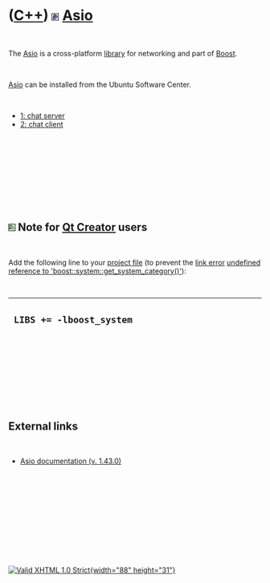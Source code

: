 



 

 

 

 

 

([C++](Cpp.htm)) ![Boost](PicBoost.png) [Asio](CppAsio.htm)
===========================================================

 

The [Asio](CppAsio.htm) is a cross-platform [library](CppLibrary.htm)
for networking and part of [Boost](CppBoost.htm).

 

[Asio](CppAsio.htm) can be installed from the Ubuntu Software Center.

 

-   [1: chat server](CppAsioExample1.htm)
-   [2: chat client](CppAsioExample2.htm)

 

 

 

 

 

![Qt Creator](PicQtCreator.png) Note for [Qt Creator](CppQtCreator.htm) users
-----------------------------------------------------------------------------

 

Add the following line to your [project file](CppQtProjectFile.htm) (to
prevent the [link error](CppLinkError.htm) [undefined reference to
'boost::system::get\_system\_category()'](CppLinkErrorUndefinedReferenceToBoostSystemGet_system_category.htm)):

 

  ---------------------------
  ` LIBS += -lboost_system`
  ---------------------------

 

 

 

 

 

External links
--------------

 

-   [Asio documentation (v.
    1.43.0)](http://www.boost.org/doc/libs/1_43_0/doc/html/boost_asio.html)

 

 

 

 

 





 

[![Valid XHTML 1.0 Strict](valid-xhtml10.png){width="88"
height="31"}](http://validator.w3.org/check?uri=referer)

